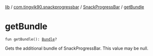 [lib](../../index.md) / [com.tingyik90.snackprogressbar](../index.md) / [SnackProgressBar](index.md) / [getBundle](./get-bundle.md)

# getBundle

`fun getBundle(): `[`Bundle`](https://developer.android.com/reference/android/os/Bundle.html)`?`

Gets the additional bundle of SnackProgressBar. This value may be null.

